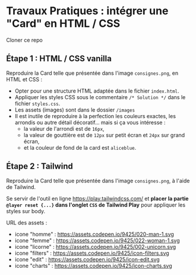 # Travaux Pratiques : intégrer une "Card" en HTML / CSS

Cloner ce repo

## Étape 1 : HTML / CSS vanilla

Reproduire la Card telle que présentée dans l'image `consignes.png`, en HTML et CSS :

- Opter pour une structure HTML adaptée dans le fichier `index.html`.
- Appliquer les styles CSS sous le commentaire `/* Solution */` dans le fichier `styles.css`.
- Les assets (images) sont dans le dossier `/images`
- Il est inutile de reproduire à la perfection les couleurs exactes, les arrondis ou autre détail décoratif&hellip; mais si ça vous intéresse&nbsp;:
  - la valeur de l'arrondi est de `16px`,
  - la valeur de gouttière est de `12px` sur petit écran et `24px` sur grand écran,
  - et la couleur de fond de la card est `aliceblue`.

## Étape 2 : Tailwind

Reproduire la Card telle que présentée dans l'image `consignes.png`, à l'aide de Tailwind.

Se servir de l'outil en ligne <https://play.tailwindcss.com/> et **placer la partie `@layer reset {...}` dans l'onglet `CSS` de Tailwind Play** pour appliquer les styles sur body.

URL des assets :

- icone "homme" : <https://assets.codepen.io/9425/020-man-1.svg>
- icone "femme" : <https://assets.codepen.io/9425/022-woman-1.svg>
- icone "licorne" : <https://assets.codepen.io/9425/002-unicorn.svg>
- icone "filters" : <https://assets.codepen.io/9425/icon-filters.svg>
- icone "edit" : <https://assets.codepen.io/9425/icon-edit.svg>
- icone "charts" : <https://assets.codepen.io/9425/icon-charts.svg>
